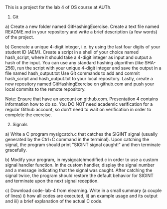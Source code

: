 This is a project for the lab 4 of OS course at AUTh.

1) Git

a) Create a new folder named GitHashingExercise. Create a text file named README.md in your repository and write a brief description (a few words) of the project.

b) Generate a unique 4-digit integer, i.e. by using the last four digits of your student ID (AEM). Create a script in a shell of your choice named hash_script, where it should take a 4-digit integer as input and output a hash of the input. You can use any standard hashing algorithm (like SHA-256), run the script with your unique 4-digit integer and save the output in a file named hash_output.txt
Use Git commands to add and commit hash_script and hash_output.txt to your local repository. Lastly, create a new repository named GitHashingExercise on github.com and push your local commits to the remote repository.

Note: Ensure that have an account on github.com. Presentation 4 contains information how to do so. You DO NOT need academic verification for a regular Github account, so don't need to wait on verification in order to complete the exercise.

2) Signals

a) Write a C program mysigcatch.c that catches the SIGINT signal (usually generated by the Ctrl+C command in the terminal). Upon catching the signal, the program should print "SIGINT signal caught!" and then terminate gracefully.

b) Modify your program, in mysigcatchmodified.c in order to use a custom signal handler function. In the custom handler, display the signal number and a message indicating that the signal was caught. After catching the signal twice, the program should restore the default behavior for SIGINT and terminate upon the next signal reception.

c) Download code-lab-4 from elearning. Write in a small summary (a couple of lines) i) how all codes are executed, ii) an example usage and its output and iii) a brief explanation of the actual C code.
